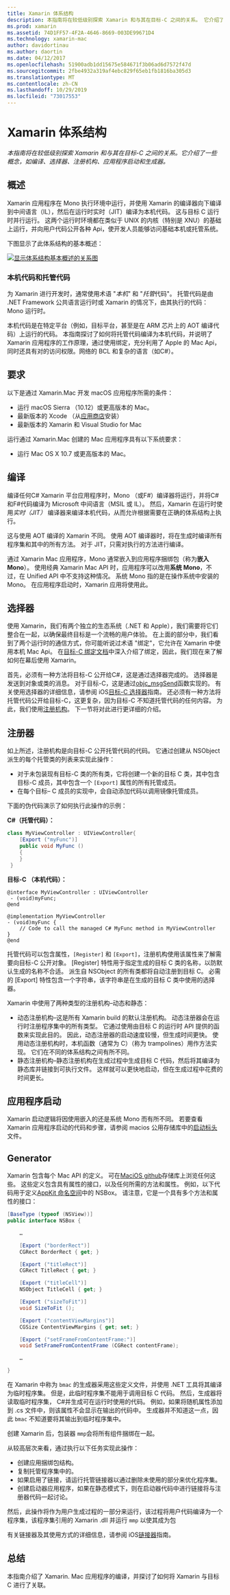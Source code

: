 ```yaml
---
title: Xamarin 体系结构
description: 本指南将在较低级别探索 Xamarin 和与其在目标-C 之间的关系。 它介绍了一些概念，如编译、选择器、注册机构、应用程序启动和生成器。
ms.prod: xamarin
ms.assetid: 74D1FF57-4F2A-4646-8669-003DE99671D4
ms.technology: xamarin-mac
author: davidortinau
ms.author: daortin
ms.date: 04/12/2017
ms.openlocfilehash: 51900adb1dd15675e584671f3b06ad6d7572f47d
ms.sourcegitcommit: 2fbe4932a319af4ebc829f65eb1fb1816ba305d3
ms.translationtype: MT
ms.contentlocale: zh-CN
ms.lasthandoff: 10/29/2019
ms.locfileid: "73017553"
---
```

# <a name="xamarinmac-architecture"></a>Xamarin 体系结构

_本指南将在较低级别探索 Xamarin 和与其在目标-C 之间的关系。它介绍了一些概念，如编译、选择器、注册机构、应用程序启动和生成器。_

## <a name="overview"></a>概述

Xamarin 应用程序在 Mono 执行环境中运行，并使用 Xamarin 的编译器向下编译到中间语言（IL），然后在运行时实时（JIT）编译为本机代码。 这与目标 C 运行时并行运行。 这两个运行时环境都在类似于 UNIX 的内核（特别是 XNU）的基础上运行，并向用户代码公开各种 Api，使开发人员能够访问基础本机或托管系统。

下图显示了此体系结构的基本概述：

[![显示体系结构基本概述的关系图](architecture-images/mac-arch.png "显示体系结构基本概述的关系图")](architecture-images/mac-arch-large.png#lightbox)

### <a name="native-and-managed-code"></a>本机代码和托管代码

为 Xamarin 进行开发时，通常使用术语 "*本机*" 和 "*托管*代码"。 托管代码是由 .NET Framework 公共语言运行时或 Xamarin 的情况下，由其执行的代码： Mono 运行时。

本机代码是在特定平台（例如，目标平台，甚至是在 ARM 芯片上的 AOT 编译代码）上运行的代码。 本指南探讨了如何将托管代码编译为本机代码，并说明了 Xamarin 应用程序的工作原理，通过使用绑定，充分利用了 Apple 的 Mac Api，同时还具有对的访问权限。网络的 BCL 和复杂的语言（如C#）。

## <a name="requirements"></a>要求

以下是通过 Xamarin.Mac 开发 macOS 应用程序所需的条件：

- 运行 macOS Sierra （10.12）或更高版本的 Mac。
- 最新版本的 Xcode （从[应用商店](https://itunes.apple.com/us/app/xcode/id497799835?mt=12)安装）
- 最新版本的 Xamarin 和 Visual Studio for Mac

运行通过 Xamarin.Mac 创建的 Mac 应用程序具有以下系统要求：

- 运行 Mac OS X 10.7 或更高版本的 Mac。

## <a name="compilation"></a>编译

编译任何C# Xamarin 平台应用程序时，Mono （或F#）编译器将运行，并将C#和F#代码编译为 Microsoft 中间语言（MSIL 或 IL）。 然后，Xamarin 在运行时使用*实时（JIT）* 编译器来编译本机代码，从而允许根据需要在正确的体系结构上执行。

这与使用 AOT 编译的 Xamarin 不同。 使用 AOT 编译器时，将在生成时编译所有程序集和其中的所有方法。 对于 JIT，只需对执行的方法进行编译。

通过 Xamarin Mac 应用程序，Mono 通常嵌入到应用程序捆绑包（称为**嵌入 Mono**）。 使用经典 Xamarin Mac API 时，应用程序可以改用**系统 Mono**，不过，在 Unified API 中不支持这种情况。 系统 Mono 指的是在操作系统中安装的 Mono。 在应用程序启动时，Xamarin 应用将使用此。

## <a name="selectors"></a>选择器

使用 Xamarin，我们有两个独立的生态系统（.NET 和 Apple），我们需要将它们整合在一起，以确保最终目标是一个流畅的用户体验。 在上面的部分中，我们看到了两个运行时的通信方式，你可能听说过术语 "绑定"，它允许在 Xamarin 中使用本机 Mac Api。 在[目标-C 绑定文档](~/mac/platform/binding.md)中深入介绍了绑定，因此，我们现在来了解如何在幕后使用 Xamarin。

首先，必须有一种方法将目标-C 公开给C#，这是通过选择器完成的。 选择器是发送到对象或类的消息。 对于目标-C，这是通过[objc_msgSend](https://developer.apple.com/library/mac/documentation/Cocoa/Reference/ObjCRuntimeRef/index.html)函数实现的。 有关使用选择器的详细信息，请参阅 iOS[目标-C 选择器](~/ios/internals/objective-c-selectors.md)指南。 还必须有一种方法将托管代码公开给目标-C，这更复杂，因为目标-C 不知道托管代码的任何内容。 为此，我们使用[注册机构](~/mac/internals/registrar.md)。 下一节将对此进行更详细的介绍。

## <a name="registrar"></a>注册器

如上所述，注册机构是向目标-C 公开托管代码的代码。 它通过创建从 NSObject 派生的每个托管类的列表来实现此操作：

- 对于未包装现有目标-C 类的所有类，它将创建一个新的目标 C 类，其中包含目标-C 成员，其中包含一个 `[Export]` 属性的所有托管成员。
- 在每个目标– C 成员的实现中，会自动添加代码以调用镜像托管成员。

下面的伪代码演示了如何执行此操作的示例：

**C#（托管代码）：**

```csharp
class MyViewController : UIViewController{
    [Export ("myFunc")]
    public void MyFunc ()
    {
    }
 }
 ```

**目标-C （本机代码）：**

```objc
@interface MyViewController : UIViewController
 - (void)myFunc;
@end 

@implementation MyViewController
- (void)myFunc {
    // Code to call the managed C# MyFunc method in MyViewController
}
@end
```

托管代码可以包含属性，`[Register]` 和 `[Export]`，注册机构使用该属性来了解需要向目标-C 公开对象。 [Register] 特性用于指定生成的目标 C 类的名称，以防默认生成的名称不合适。 派生自 NSObject 的所有类都将自动注册到目标 C。 必需的 [Export] 特性包含一个字符串，该字符串是在生成的目标 C 类中使用的选择器。

Xamarin 中使用了两种类型的注册机构–动态和静态：

- 动态注册机构–这是所有 Xamarin build 的默认注册机构。 动态注册器会在运行时注册程序集中的所有类型。 它通过使用由目标 C 的运行时 API 提供的函数来实现此目的。 因此，动态注册器的启动速度较慢，但生成时间更快。 使用动态注册机构时，本机函数（通常为 C）（称为 trampolines）用作方法实现。 它们在不同的体系结构之间有所不同。
- 静态注册机构–静态注册机构在生成过程中生成目标 C 代码，然后将其编译为静态库并链接到可执行文件。 这样就可以更快地启动，但在生成过程中花费的时间更长。

## <a name="application-launch"></a>应用程序启动

Xamarin 启动逻辑将因使用嵌入的还是系统 Mono 而有所不同。 若要查看 Xamarin 应用程序启动的代码和步骤，请参阅 macios 公用存储库中的[启动标头](https://github.com/xamarin/xamarin-macios/blob/master/runtime/xamarin/launch.h)文件。

## <a name="generator"></a>Generator

Xamarin 包含每个 Mac API 的定义。 可在[MaciOS github](https://github.com/xamarin/xamarin-macios/tree/master/src)存储库上浏览任何这些。 这些定义包含具有属性的接口，以及任何所需的方法和属性。 例如，以下代码用于定义[AppKit 命名空间](https://github.com/xamarin/xamarin-macios/blob/master/src/appkit.cs#L1465-L1526)中的 NSBox。 请注意，它是一个具有多个方法和属性的接口：

```csharp
[BaseType (typeof (NSView))]
public interface NSBox {

    …

    [Export ("borderRect")]
    CGRect BorderRect { get; }

    [Export ("titleRect")]
    CGRect TitleRect { get; }

    [Export ("titleCell")]
    NSObject TitleCell { get; }

    [Export ("sizeToFit")]
    void SizeToFit ();

    [Export ("contentViewMargins")]
    CGSize ContentViewMargins { get; set; }

    [Export ("setFrameFromContentFrame:")]
    void SetFrameFromContentFrame (CGRect contentFrame);

    …

}
```

在 Xamarin 中称为 `bmac` 的生成器采用这些定义文件，并使用 .NET 工具将其编译为临时程序集。 但是，此临时程序集不能用于调用目标 C 代码。 然后，生成器将读取临时程序集， C#并生成可在运行时使用的代码。 例如，如果将随机属性添加到 .cs 文件中，则该属性不会显示在输出的代码中。 生成器并不知道这一点，因此 `bmac` 不知道要将其输出到临时程序集中。

创建 Xamarin 后，包装器 `mmp`会将所有组件捆绑在一起。

从较高层次来看，通过执行以下任务实现此操作：

- 创建应用捆绑包结构。
- 复制托管程序集中的。
- 如果启用了链接，请运行托管链接器以通过删除未使用的部分来优化程序集。
- 创建启动器应用程序，如果在静态模式下，则在启动器代码中进行链接将与注册器代码一起讨论。

然后，此操作将作为用户生成过程的一部分来运行，该过程将用户代码编译为一个程序集，该程序集引用的 Xamarin .dll 并运行 `mmp` 以使其成为包

有关链接器及其使用方式的详细信息，请参阅 iOS[链接器](~/ios/deploy-test/linker.md)指南。

## <a name="summary"></a>总结

本指南介绍了 Xamarin. Mac 应用程序的编译，并探讨了如何将 Xamarin 与目标 C 进行了关联。
